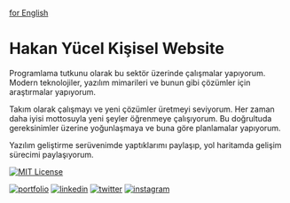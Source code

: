 [for English](https://github.com/hakannyucel/portfolio/blob/master/README-en.md)

# Hakan Yücel Kişisel Website

Programlama tutkunu olarak bu sektör üzerinde çalışmalar yapıyorum. Modern teknolojiler, yazılım mimarileri ve bunun gibi çözümler için araştırmalar yapıyorum.

Takım olarak çalışmayı ve yeni çözümler üretmeyi seviyorum. Her zaman daha iyisi mottosuyla yeni şeyler öğrenmeye çalışıyorum. Bu doğrultuda gereksinimler üzerine yoğunlaşmaya ve buna göre planlamalar yapıyorum.

Yazılım geliştirme serüvenimde yaptıklarımı paylaşıp, yol haritamda gelişim sürecimi paylaşıyorum.

[![MIT License](https://img.shields.io/badge/License-MIT-green.svg)](https://choosealicense.com/licenses/mit/)

[![portfolio](https://img.shields.io/badge/Portfolyo-000?style=for-the-badge&logo=ko-fi&logoColor=white)](https://hakanyucel.com/)
[![linkedin](https://img.shields.io/badge/linkedin-0A66C2?style=for-the-badge&logo=linkedin&logoColor=white)](https://linkedin.com/in/hakannyucel)
[![twitter](https://img.shields.io/badge/twitter-1DA1F2?style=for-the-badge&logo=twitter&logoColor=white)](https://twitter.com/Hakan95140150)
[![instagram](https://img.shields.io/badge/instagram-F503B9?style=for-the-badge&logo=instagram&logoColor=white)](https://www.instagram.com/hakannyucel/)
